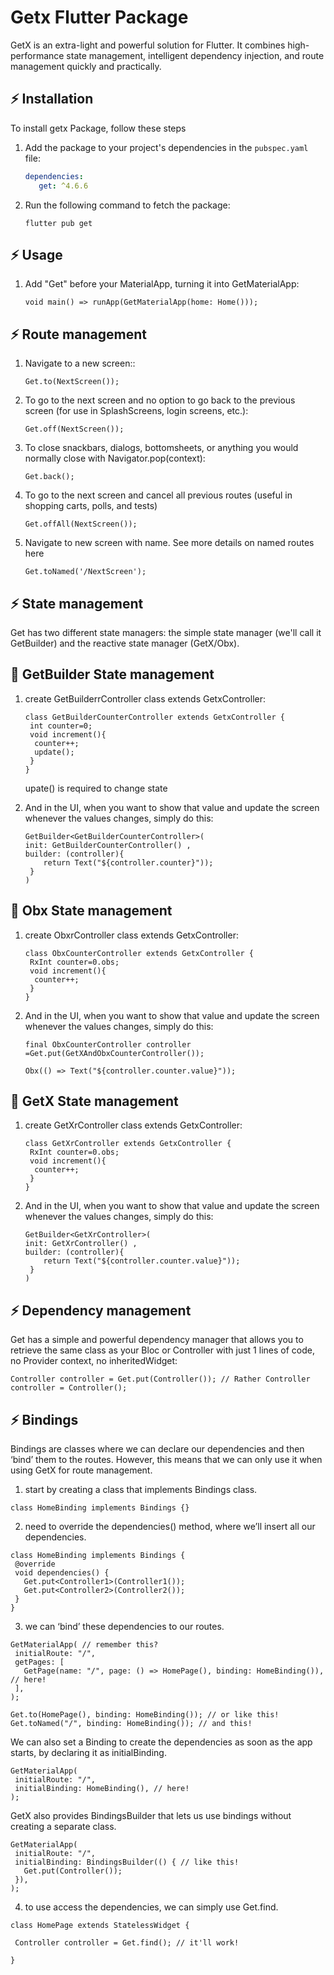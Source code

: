 # Getx Flutter Package

GetX is an extra-light and powerful solution for Flutter. It combines high-performance state management, intelligent dependency injection, and route management quickly and practically.

## ⚡ Installation

To install getx Package, follow these steps

1. Add the package to your project's dependencies in the `pubspec.yaml` file:
   
   ```yaml
   dependencies:
      get: ^4.6.6
    ``` 
3. Run the following command to fetch the package:
    ``` 
    flutter pub get
    ``` 
## ⚡ Usage

1. Add "Get" before your MaterialApp, turning it into GetMaterialApp:
   
    ```
   void main() => runApp(GetMaterialApp(home: Home()));
    ```
## ⚡ Route management 

1. Navigate to a new screen::
   
    ```
   Get.to(NextScreen());
    ```   
2. To go to the next screen and no option to go back to the previous screen (for use in SplashScreens, login screens, etc.):
   
    ```
   Get.off(NextScreen());
    ```
3. To close snackbars, dialogs, bottomsheets, or anything you would normally close with Navigator.pop(context):
   
    ```
   Get.back();
    ```
 4. To go to the next screen and cancel all previous routes (useful in shopping carts, polls, and tests)
   
    ```
    Get.offAll(NextScreen());
    ```
 5. Navigate to new screen with name. See more details on named routes here

    ```
    Get.toNamed('/NextScreen');
    ```

## ⚡ State management 

Get has two different state managers: the simple state manager (we'll call it GetBuilder) and the reactive state manager (GetX/Obx).

## 📍 GetBuilder State management

1. create GetBuilderrController class extends GetxController:
 
    ```
   class GetBuilderCounterController extends GetxController {
     int counter=0;
     void increment(){
      counter++;
      update();
     }
   }
    
    ```
    upate() is required to change state
      
3. And in the UI, when you want to show that value and update the screen whenever the values changes, simply do this:
   
    ```
   GetBuilder<GetBuilderCounterController>(
    init: GetBuilderCounterController() ,
    builder: (controller){
        return Text("${controller.counter}"));
     }
    )

    ```
 ## 📍 Obx State management
 
1. create ObxrController class extends GetxController:
 
    ```
   class ObxCounterController extends GetxController {
     RxInt counter=0.obs;
     void increment(){
      counter++;
     }
   }
    ```
      
3. And in the UI, when you want to show that value and update the screen whenever the values changes, simply do this:
   
    ```
    final ObxCounterController controller =Get.put(GetXAndObxCounterController());

    Obx(() => Text("${controller.counter.value}"));
    
    ```    
   
## 📍 GetX State management

1. create GetXrController class extends GetxController:
 
    ```
   class GetXrController extends GetxController {
     RxInt counter=0.obs;
     void increment(){
      counter++;
     }
   }
    
    ```
     
3. And in the UI, when you want to show that value and update the screen whenever the values changes, simply do this:
   
    ```
   GetBuilder<GetXrController>(
    init: GetXrController() ,
    builder: (controller){
        return Text("${controller.counter.value}"));
     }
    )

    ```
## ⚡ Dependency management 

Get has a simple and powerful dependency manager that allows you to retrieve the same class as your Bloc or Controller with just 1 lines of code, no Provider context, no inheritedWidget:
 ```
Controller controller = Get.put(Controller()); // Rather Controller controller = Controller();
 ```
## ⚡ Bindings
Bindings are classes where we can declare our dependencies and then ‘bind’ them to the routes. However, this means that we can only use it when using GetX for route management.

1. start by creating a class that implements Bindings class.

 ```
 class HomeBinding implements Bindings {}
 ```

2. need to override the dependencies() method, where we’ll insert all our dependencies.

 ```
class HomeBinding implements Bindings {
  @override
  void dependencies() {
    Get.put<Controller1>(Controller1());
    Get.put<Controller2>(Controller2());
  }
}

 ```

3. we can ‘bind’ these dependencies to our routes.
 ```
 GetMaterialApp( // remember this?
  initialRoute: "/",
  getPages: [
    GetPage(name: "/", page: () => HomePage(), binding: HomeBinding()), // here!
  ],
 );
 
 Get.to(HomePage(), binding: HomeBinding()); // or like this!
 Get.toNamed("/", binding: HomeBinding()); // and this!
 ```
We can also set a Binding to create the dependencies as soon as the app starts, by declaring it as initialBinding.
 ```
GetMaterialApp(
  initialRoute: "/",
  initialBinding: HomeBinding(), // here!
);
```

GetX also provides BindingsBuilder that lets us use bindings without creating a separate class.
 ```
GetMaterialApp(
  initialRoute: "/",
  initialBinding: BindingsBuilder(() { // like this!
    Get.put(Controller());
  }),
);
 ```

4. to use access the dependencies, we can simply use Get.find.
 ```
class HomePage extends StatelessWidget {

  Controller controller = Get.find(); // it'll work!

}
 ```



